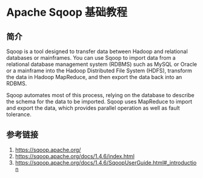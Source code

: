 # Apache Sqoop 基础教程

## 简介

Sqoop is a tool designed to transfer data between Hadoop and relational databases or mainframes. You can use Sqoop to import data from a relational database management system (RDBMS) such as MySQL or Oracle or a mainframe into the Hadoop Distributed File System (HDFS), transform the data in Hadoop MapReduce, and then export the data back into an RDBMS.

Sqoop automates most of this process, relying on the database to describe the schema for the data to be imported. Sqoop uses MapReduce to import and export the data, which provides parallel operation as well as fault tolerance.

## 参考链接
1. https://sqoop.apache.org/
2. https://sqoop.apache.org/docs/1.4.6/index.html
3. https://sqoop.apache.org/docs/1.4.6/SqoopUserGuide.html#_introduction